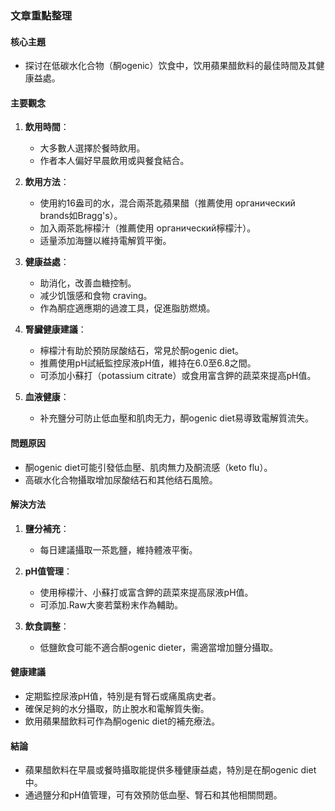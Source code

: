 ### 文章重點整理

#### 核心主題
- 探讨在低碳水化合物（酮ogenic）饮食中，饮用蘋果醋飲料的最佳時間及其健康益處。

#### 主要觀念
1. **飲用時間**：
   - 大多數人選擇於餐時飲用。
   - 作者本人偏好早晨飲用或與餐食結合。
   
2. **飲用方法**：
   - 使用約16盎司的水，混合兩茶匙蘋果醋（推薦使用 органический brands如Bragg's）。
   - 加入兩茶匙檸檬汁（推薦使用 органический檸檬汁）。
   - 适量添加海鹽以維持電解質平衡。

3. **健康益處**：
   - 助消化，改善血糖控制。
   - 减少饥饿感和食物 craving。
   - 作為酮症適應期的過渡工具，促進脂肪燃燒。

4. **腎臟健康建議**：
   - 檸檬汁有助於預防尿酸结石，常見於酮ogenic diet。
   - 推薦使用pH試紙監控尿液pH值，維持在6.0至6.8之間。
   - 可添加小蘇打（potassium citrate）或食用富含鉀的蔬菜來提高pH值。

5. **血液健康**：
   - 补充鹽分可防止低血壓和肌肉无力，酮ogenic diet易導致電解質流失。

#### 問題原因
- 酮ogenic diet可能引發低血壓、肌肉無力及酮流感（keto flu）。
- 高碳水化合物攝取增加尿酸结石和其他结石風險。

#### 解決方法
1. **鹽分補充**：
   - 每日建議攝取一茶匙鹽，維持體液平衡。

2. **pH值管理**：
   - 使用檸檬汁、小蘇打或富含鉀的蔬菜來提高尿液pH值。
   - 可添加.Raw大麥若葉粉末作為輔助。

3. **飲食調整**：
   - 低鹽飲食可能不適合酮ogenic dieter，需適當增加鹽分攝取。

#### 健康建議
- 定期監控尿液pH值，特別是有腎石或痛風病史者。
- 確保足夠的水分攝取，防止脫水和電解質失衡。
- 飲用蘋果醋飲料可作為酮ogenic diet的補充療法。

#### 結論
- 蘋果醋飲料在早晨或餐時攝取能提供多種健康益處，特別是在酮ogenic diet中。
- 通過鹽分和pH值管理，可有效預防低血壓、腎石和其他相關問題。